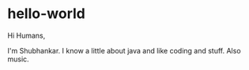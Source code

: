 # hello-world
Hi Humans,

I'm Shubhankar. I know a little about java and like coding and stuff. Also music. 
